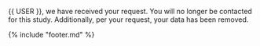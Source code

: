 {{ USER }}, we have received your request.  You will no longer be contacted for this study.  Additionally, per your request, your data has been removed.

{% include "footer.md" %}
